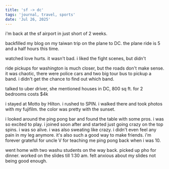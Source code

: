 ```yaml
---
title: 'sf -> dc'
tags: 'journal, travel, sports'
date: 'Jul 26, 2025'
---
```


i'm back at the sf airport in just short of 2 weeks.

backfilled my blog on my taiwan trip on the plane to DC. the plane ride is 5 and a half hours this time.

watched love hurts. it wasn't bad. i liked the fight scenes, but didn't

ride pickups for washington is much closer, but the roads don't make sense. it was chaotic, there were police cars and two big tour bus to pickup a band. i didn't get the chance to find out which band.

talked to uber driver, she mentioned houses in DC, 800 sq ft. for 2 bedrooms costs $4k

i stayed at Motto by Hilton. i rushed to SPIN. i walked there and took photos with my fujifilm. the color was pretty with the sunset.

i looked around the ping pong bar and found the table with some pros. i was so excited to play. i joined soon after and started just going crazy on the top spins. i was so alive. i was also sweating like crazy. i didn't even feel any pain in my leg anymore. it's also such a good way to make friends. i'm forever grateful for uncle V for teaching me ping pong back when i was 10.

went home with two washu students on the way back. picked up pho for dinner. worked on the slides till 1:30 am. felt anxious about my slides not being good enough.
